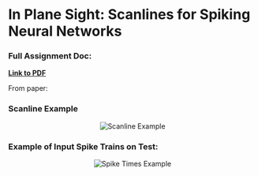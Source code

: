# In Plane Sight: Scanlines for Spiking Neural Networks

### Full Assignment Doc:

[**Link to PDF**](https://github.com/pip-py/mres_ips_scanline_snn/blob/main/In_Plane_Sight_JM_AMBAI_v3.pdf)

From paper:

### Scanline Example

<p align="center">
  <img src="https://github.com/user-attachments/assets/f001a6b2-7c60-442a-89b3-9a9d8eac113b" alt="Scanline Example"/>
</p>

### Example of Input Spike Trains on Test:

<p align="center">
  <img src="https://github.com/user-attachments/assets/30517cfd-4750-4f38-8752-39edb33f64f8" alt="Spike Times Example"/>
</p>



